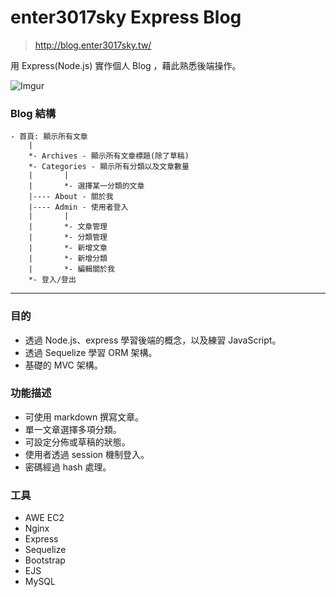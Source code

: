 # enter3017sky Express Blog

> http://blog.enter3017sky.tw/

用 Express(Node.js) 實作個人 Blog ，藉此熟悉後端操作。

![Imgur](https://i.imgur.com/YqjYSWm.gif)

### Blog 結構

```
- 首頁: 顯示所有文章
    |
    *- Archives - 顯示所有文章標題(除了草稿)
    *- Categories - 顯示所有分類以及文章數量
    |       |
    |       *- 選擇某一分類的文章
    |---- About - 關於我
    |---- Admin - 使用者登入
    |       |
    |       *- 文章管理
    |       *- 分類管理
    |       *- 新增文章
    |       *- 新增分類
    |       *- 編輯關於我
    *- 登入/登出
```

---

### 目的

- 透過 Node.js、express 學習後端的概念，以及練習 JavaScript。
- 透過 Sequelize 學習 ORM 架構。
- 基礎的 MVC 架構。

### 功能描述

- 可使用 markdown 撰寫文章。
- 單一文章選擇多項分類。
- 可設定分佈或草稿的狀態。
- 使用者透過 session 機制登入。
- 密碼經過 hash 處理。

### 工具

- AWE EC2
- Nginx
- Express
- Sequelize
- Bootstrap
- EJS
- MySQL
